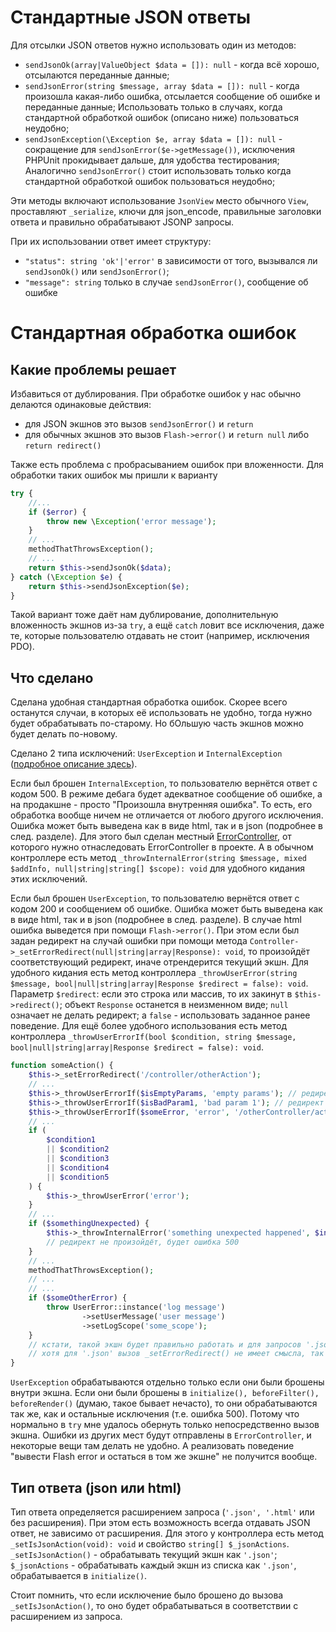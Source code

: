 # Стандартные JSON ответы
Для отсылки JSON ответов нужно использовать один из методов:
* `sendJsonOk(array|ValueObject $data = []): null` - когда всё хорошо, отсылаются переданные данные; 
* `sendJsonError(string $message, array $data = []): null` - когда произошла какая-либо ошибка, отсылается сообщение об ошибке и переданные данные; Использовать только в случаях, когда стандартной обработкой ошибок (описано ниже) пользоваться неудобно;
* `sendJsonException(\Exception $e, array $data = []): null` - сокращение для `sendJsonError($e->getMessage())`, исключения PHPUnit прокидывает дальше, для удобства тестирования; Аналогично `sendJsonError()` стоит использовать только когда стандартной обработкой ошибок пользоваться неудобно;

Эти методы включают использование `JsonView` место обычного `View`, проставляют `_serialize`, ключи для json_encode, правильные заголовки ответа и правильно обрабатывают JSONP запросы.
 
При их использовании ответ имеет структуру:
* `"status": string 'ok'|'error'` в зависимости от того, вызывался ли `sendJsonOk()` или `sendJsonError()`;
* `"message": string` только в случае `sendJsonError()`, сообщение об ошибке
   

# Стандартная обработка ошибок
## Какие проблемы решает
Избавиться от дублирования. При обработке ошибок у нас обычно делаются одинаковые действия:
* для JSON экшнов это вызов `sendJsonError()` и `return`
* для обычных экшнов это вызов `Flash->error()` и `return null` либо `return redirect()`

Также есть проблема с пробрасыванием ошибок при вложенности. Для обработки таких ошибок мы пришли к варианту
```php
try {
	//...
	if ($error) {
		throw new \Exception('error message');
	}
	// ... 
	methodThatThrowsException();
	// ...
	return $this->sendJsonOk($data);
} catch (\Exception $e) {
	return $this->sendJsonException($e);
}
```
Такой вариант тоже даёт нам дублирование, дополнительную вложенность экшнов из-за `try`, а ещё `catch` ловит все исключения, даже те, которые пользователю отдавать не стоит (например, исключения PDO).

## Что сделано
Сделана удобная стандартная обработка ошибок. 
Скорее всего останутся случаи, в которых её использовать не удобно, тогда нужно будет обрабатывать по-старому.
Но бОльшую часть экшнов можно будет делать по-новому.

Сделано 2 типа исключений: `UserException` и `InternalException` ([подробное описание здесь](../Error/README.md)).

Если был брошен `InternalException`, то пользователю вернётся ответ с кодом 500. 
В режиме дебага будет адекватное сообщение об ошибке, а на продакшне - просто "Произошла внутренняя ошибка". 
То есть, его обработка вообще ничем не отличается от любого другого исключения.
Ошибка может быть выведена как в виде html, так и в json (подробнее в след. разделе).
Для этого был сделан местный [ErrorController](ErrorController.php), от которого нужно отнаследовать ErrorController в проекте.
А в обычном контроллере есть метод `_throwInternalError(string $message, mixed $addInfo, null|string|string[] $scope): void` для удобного кидания этих исключений.

Если был брошен `UserException`, то пользователю вернётся ответ с кодом 200 и сообщением об ошибке.
Ошибка может быть выведена как в виде html, так и в json (подробнее в след. разделе).
В случае html ошибка выведется при помощи `Flash->error()`. 
При этом если был задан редирект на случай ошибки при помощи метода `Controller->_setErrorRedirect(null|string|array|Response): void`, то произойдёт соответствующий редирект, иначе отрендерится текущий экшн.
Для удобного кидания есть метод контроллера `_throwUserError(string $message, bool|null|string|array|Response $redirect = false): void`.
Параметр `$redirect`: если это строка или массив, то их закинут в `$this->redirect()`; объект `Response` останется в неизменном виде; `null` означает не делать редирект; а `false` - использовать заданное ранее поведение.
Для ещё более удобного использования есть метод контроллера `_throwUserErrorIf(bool $condition, string $message, bool|null|string|array|Response $redirect = false): void`.
  
```php
function someAction() {
	$this->_setErrorRedirect('/controller/otherAction');
	// ... 
	$this->_throwUserErrorIf($isEmptyParams, 'empty params'); // редирект был задан _setErrorRedirect()
	$this->_throwUserErrorIf($isBadParam1, 'bad param 1'); // редирект был задан _setErrorRedirect()
	$this->_throwUserErrorIf($someError, 'error', '/otherController/action'); // редирект на 3й параметр
	// ...
	if (
		$condition1
		|| $condition2
		|| $condition3
		|| $condition4
		|| $condition5
	) {
		$this->_throwUserError('error');
	}
	// ...
	if ($somethingUnexpected) {
		$this->_throwInternalError('something unexpected happened', $infoAboutError, $logScope);
		// редирект не произойдёт, будет ошибка 500
	}
	// ...
	methodThatThrowsException();
	// ...
	// ...
	if ($someOtherError) {
		throw UserError::instance('log message')
				->setUserMessage('user message')
				->setLogScope('some_scope');
	}
	// кстати, такой экшн будет правильно работать и для запросов '.json', и для '.html'
	// хотя для '.json' вызов _setErrorRedirect() не имеет смысла, так же как и 2й параметр _throwUserError()
}
```


`UserException` обрабатываются отдельно только если они были брошены внутри экшна. 
Если они были брошены в `initialize(), beforeFilter(), beforeRender()` (думаю, такое бывает нечасто), то они обрабатываются так же, как и остальные исключения (т.е. ошибка 500).
Потому что нормально в `try` мне удалось обернуть только непосредственно вызов экшна. 
Ошибки из других мест будут отправлены в `ErrorController`, и некоторые вещи там делать не удобно.
А реализовать поведение "вывести Flash error и остаться в том же экшне" не получится вообще. 

## Тип ответа (json или html)
Тип ответа определяется расширением запроса (`'.json', '.html'` или без расширения).
При этом есть возможность всегда отдавать JSON ответ, не зависимо от расширения.
Для этого у контроллера есть метод `_setIsJsonAction(void): void` и свойство `string[] $_jsonActions`.
`_setIsJsonAction()` - обрабатывать текущий экшн как `'.json'`; 
`$_jsonActions` - обрабатывать каждый экшн из списка как `'.json'`, обрабатывается в `initialize()`.

Стоит помнить, что если исключение было брошено до вызова `_setIsJsonAction()`, то оно будет обрабатываться в соответствии с расширением из запроса.

